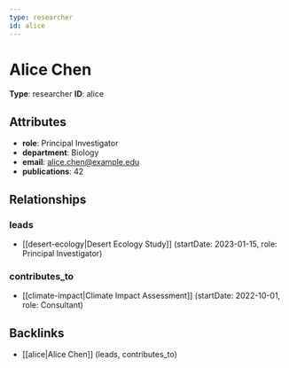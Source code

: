 ```yaml
---
type: researcher
id: alice
---
```


# Alice Chen

**Type**: researcher
**ID**: alice

## Attributes

- **role**: Principal Investigator
- **department**: Biology
- **email**: alice.chen@example.edu
- **publications**: 42

## Relationships

### leads

- [[desert-ecology|Desert Ecology Study]] (startDate: 2023-01-15, role: Principal Investigator)

### contributes_to

- [[climate-impact|Climate Impact Assessment]] (startDate: 2022-10-01, role: Consultant)

## Backlinks

- [[alice|Alice Chen]] (leads, contributes_to)

